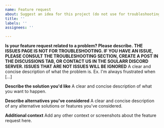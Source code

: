 ```yaml
---
name: Feature request
about: Suggest an idea for this project (do not use for troubleshooting).
title: ''
labels: ''
assignees: ''

---
```


**Is your feature request related to a problem? Please describe.**
**THE ISSUES PAGE IS NOT FOR TROUBLESHOOTING. IF YOU HAVE AN ISSUE, PLEASE CONSULT THE TROUBLESHOOTING SECTION, CREATE A POST IN THE DISCUSSIONS TAB, OR CONTACT US IN THE SOULARR DISCORD SERVER. ISSUES THAT ARE NOT ISSUES WILL BE IGNORED**
A clear and concise description of what the problem is. Ex. I'm always frustrated when [...]

**Describe the solution you'd like**
A clear and concise description of what you want to happen.

**Describe alternatives you've considered**
A clear and concise description of any alternative solutions or features you've considered.

**Additional context**
Add any other context or screenshots about the feature request here.
